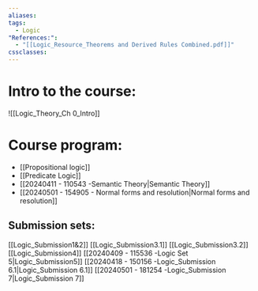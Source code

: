 ```yaml
---
aliases: 
tags:
  - Logic
"References:":
  - "[[Logic_Resource_Theorems and Derived Rules Combined.pdf]]"
cssclasses: 
---
```

# Intro to the course: 
![[Logic_Theory_Ch 0_Intro]]
# Course program: 
+ [[Propositional logic]]
+ [[Predicate Logic]]
+ [[20240411 - 110543 -Semantic Theory|Semantic Theory]]
+ [[20240501 - 154905 - Normal forms and resolution|Normal forms and resolution]] 

## Submission sets:
[[Logic_Submission1&2]]
[[Logic_Submission3.1]]
[[Logic_Submission3.2]]
[[Logic_Submission4]]
[[20240409 - 115536 -Logic Set 5|Logic_Submission5]]
[[20240418 - 150156 -Logic_Submission 6.1|Logic_Submission 6.1]]
[[20240501 - 181254 -Logic_Submission 7|Logic_Submission 7]]



 


